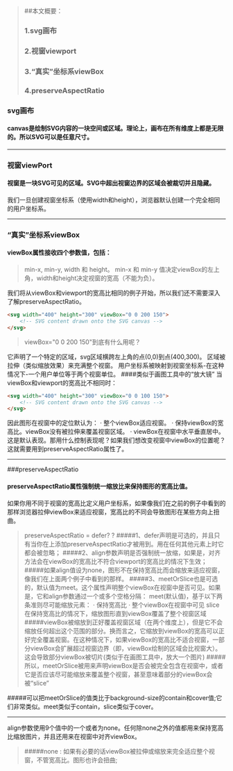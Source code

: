 > ##本文概要：
> ### 1.svg画布
> ### 2.视窗viewport
> ### 3.“真实”坐标系viewBox
> ### 4.preserveAspectRatio

### svg画布
#### canvas是绘制SVG内容的一块空间或区域。理论上，画布在所有维度上都是无限的。所以SVG可以是任意尺寸。

---
### 视窗viewPort
#### 视窗是一块SVG可见的区域。SVG中超出视窗边界的区域会被裁切并且隐藏。
我们一旦创建视窗坐标系（使用width和height），浏览器默认创建一个完全相同的用户坐标系。

---
### “真实”坐标系viewBox
#### viewBox属性接收四个参数值，包括：
> min-x, min-y, width 和 height。
min-x 和 min-y 值决定viewBox的左上角，width和height决定视窗的宽高（不能为负）。

我们将从viewBox和viewport的宽高比相同的例子开始，所以我们还不需要深入了解preserveAspectRatio。
```html
<svg width="400" height="300" viewBox="0 0 200 150">
    <!-- SVG content drawn onto the SVG canvas -->
</svg>
```
> viewBox="0 0 200 150"到底有什么用呢？

 它声明了一个特定的区域，svg区域横跨左上角的点(0,0)到点(400,300)。
 区域被拉伸（类似缩放效果）来充满整个视窗。
 用户坐标系被映射到视窗坐标系-在这种情况下-一个用户单位等于两个视窗单位。
####类似于画图工具中的“放大镜”
当viewBox和viewport的宽高比不相同时：
```html
<svg width="400" height="300" viewBox="0 0 100 150">
    <!-- SVG content drawn onto the SVG canvas -->
</svg>
```
因此图形在视窗中的定位默认为：
 · 整个viewBox适应视窗。
 · 保持viewBox的宽高比。viewBox没有被拉伸来覆盖视窗区域。
 · viewBox在视窗中水平垂直居中。
这是默认表现。那用什么控制表现呢？如果我们想改变视窗中viewBox的位置呢？这就需要用到preserveAspectRatio属性了。

---
###preserveAspectRatio
#### preserveAspectRatio属性强制统一缩放比来保持图形的宽高比值。
如果你用不同于视窗的宽高比定义用户坐标系，如果像我们在之前的例子中看到的那样浏览器拉伸viewBox来适应视窗，宽高比的不同会导致图形在某些方向上扭曲。
> preserveAspectRatio = defer? <align> <meetOrSlice>?
#####1、defer声明是可选的，并且只有当你在<image>上添加preserveAspectRatio才被用到。用在任何其他元素上时它都会被忽略；
#####2、align参数声明是否强制统一放缩，如果是，对齐方法会在viewBox的宽高比不符合viewport的宽高比的情况下生效；
#####如果align值设为none，图形不在保持宽高比而会缩放来适应视窗，像我们在上面两个例子中看到的那样。
#####3、meetOrSlice也是可选的，默认值为meet。这个属性声明整个viewBox在视窗中是否可见。如果是，它和align参数通过一个或多个空格分隔：
> meet(默认值)，基于以下两条准则尽可能缩放元素：
  · 保持宽高比
  · 整个viewBox在视窗中可见
> slice 在保持宽高比的情况下，缩放图形直到viewBox覆盖了整个视窗区域
#####viewBox被缩放到正好覆盖视窗区域（在两个维度上），但是它不会缩放任何超出这个范围的部分。换而言之，它缩放到viewBox的宽高可以正好完全覆盖视窗。在这种情况下，如果viewBox的宽高比不适合视窗，一部分viewBox会扩展超过视窗边界（即，viewBox绘制的区域会比视窗大）。这会导致部分viewBox被切片(类似于在画图工具中，放大一个图片)
#####所以，meetOrSlice被用来声明viewBox是否会被完全包含在视窗中，或者它是否应该尽可能缩放来覆盖整个视窗，甚至意味着部分的viewBox会被“slice”

#####可以把meetOrSlice的值类比于background-size的contain和cover值;它们非常类似。meet类似于contain，slice类似于cover。

---
align参数使用9个值中的一个或者为none。任何除none之外的值都用来保持宽高比缩放图片，并且还用来在视窗中对齐viewBox。
> #####none : 如果有必要的话viewBox被拉伸或缩放来完全适应整个视窗，不管宽高比。图形也许会扭曲;

